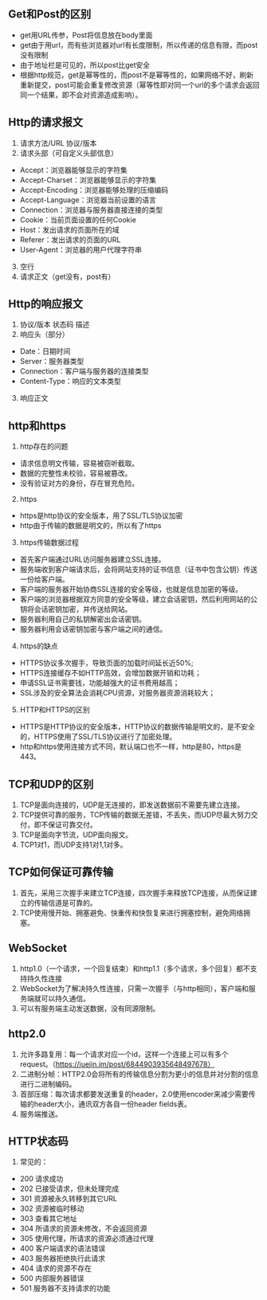 
## Get和Post的区别
- get用URL传参，Post将信息放在body里面
- get由于用url，而有些浏览器对url有长度限制，所以传递的信息有限，而post没有限制
- 由于地址栏是可见的，所以post比get安全
- 根据http规范，get是幂等性的，而post不是幂等性的，如果网络不好，刷新重新提交，post可能会重复修改资源（幂等性即对同一个url的多个请求会返回同一个结果，即不会对资源造成影响）。
##  Http的请求报文
1. 请求方法/URL 协议/版本
2. 请求头部（可自定义头部信息）
- Accept：浏览器能够显示的字符集
- Accept-Charset：浏览器能够显示的字符集
- Accept-Encoding：浏览器能够处理的压缩编码
- Accept-Language：浏览器当前设置的语言
- Connection：浏览器与服务器直接连接的类型
- Cookie：当前页面设置的任何Cookie
- Host：发出请求的页面所在的域
- Referer：发出请求的页面的URL
- User-Agent：浏览器的用户代理字符串
3. 空行
4. 请求正文（get没有，post有）
## Http的响应报文
1. 协议/版本 状态码 描述
2. 响应头（部分）
- Date：日期时间
- Server：服务器类型
- Connection：客户端与服务器的连接类型
- Content-Type：响应的文本类型
3. 响应正文
## http和https
1. http存在的问题
- 请求信息明文传输，容易被窃听截取。
- 数据的完整性未校验，容易被篡改。
- 没有验证对方的身份，存在冒充危险。
2. https
- https是http协议的安全版本，用了SSL/TLS协议加密
- http由于传输的数据是明文的，所以有了https
3. https传输数据过程
- 首先客户端通过URL访问服务器建立SSL连接。
- 服务端收到客户端请求后，会将网站支持的证书信息（证书中包含公钥）传送一份给客户端。
- 客户端的服务器开始协商SSL连接的安全等级，也就是信息加密的等级。
- 客户端的浏览器根据双方同意的安全等级，建立会话密钥，然后利用网站的公钥将会话密钥加密，并传送给网站。
- 服务器利用自己的私钥解密出会话密钥。
- 服务器利用会话密钥加密与客户端之间的通信。
4. https的缺点
- HTTPS协议多次握手，导致页面的加载时间延长近50%;
- HTTPS连接缓存不如HTTP高效，会增加数据开销和功耗；
- 申请SSL证书需要钱，功能越强大的证书费用越高；
- SSL涉及的安全算法会消耗CPU资源，对服务器资源消耗较大；
5. HTTP和HTTPS的区别
- HTTPS是HTTP协议的安全版本，HTTP协议的数据传输是明文的，是不安全的，HTTPS使用了SSL/TLS协议进行了加密处理。
- http和https使用连接方式不同，默认端口也不一样，http是80，https是443。
## TCP和UDP的区别
1. TCP是面向连接的，UDP是无连接的，即发送数据前不需要先建立连接。
2. TCP提供可靠的服务，TCP传输的数据无差错，不丢失，而UDP尽最大努力交付，即不保证可靠交付。
3. TCP是面向字节流，UDP面向报文。
4. TCP1对1，而UDP支持1对1,1对多。
## TCP如何保证可靠传输
1. 首先，采用三次握手来建立TCP连接，四次握手来释放TCP连接，从而保证建立的传输信道是可靠的。
2. TCP使用慢开始、拥塞避免、快重传和快恢复来进行拥塞控制，避免网络拥塞。
## WebSocket
1. http1.0（一个请求，一个回复结束）和http1.1（多个请求，多个回复）都不支持持久性连接
2. WebSocket为了解决持久性连接，只需一次握手（与http相同），客户端和服务端就可以持久通信。
3. 可以有服务端主动发送数据，没有同源限制。
## http2.0
1. 允许多路复用：每一个请求对应一个id，这样一个连接上可以有多个request。（https://juejin.im/post/6844903935648497678）
2. 二进制分帧：HTTP2.0会将所有的传输信息分割为更小的信息并对分割的信息进行二进制编码。
3. 首部压缩：每次请求都要发送重复的header，2.0使用encoder来减少需要传输的header大小，通讯双方各自一份header fields表。
4. 服务端推送。
## HTTP状态码
1. 常见的：
- 200 请求成功
- 202 已接受请求，但未处理完成
- 301 资源被永久转移到其它URL
- 302 资源被临时移动
- 303 查看其它地址
- 304 所请求的资源未修改，不会返回资源
- 305 使用代理，所请求的资源必须通过代理
- 400 客户端请求的语法错误
- 403 服务器拒绝执行此请求
- 404 请求的资源不存在
- 500 内部服务器错误
- 501 服务器不支持请求的功能
